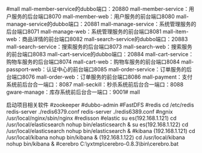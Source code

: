 #mall
mall-member-service的dubbo端口：20880
mall-member-service：用户服务的后台端口8070
mall-member-web：用户服务的前台端口8080
mall-manage-service的dubbo端口：20881
mall-manage-service：系统管理服务的后台端口8071
mall-manage-web：系统管理服务的前台端口8081
mall-item-web：商品详情的前台端口8082
mall-search-service的dubbo端口：20883
mall-search-service：搜索服务的后台端口8073
mall-search-web：搜索服务的前台端口8083
mall-cart-service的dubbo端口：20884
mall-cart-service：购物车服务的后台端口8074
mall-cart-web：购物车服务的前台端口8084
mall-passport-web：认证中心的前台端口8085
mall-order-service：订单服务的后台端口8076
mall-order-web：订单服务的前台端口8086
mall-payment：支付系统前后台合一端口：8087
mall-seckill：秒杀系统前后台合一端口：8088
gware-manage：库存系统前后台合一端口：9001# mall

启动项目相关软件
#zookeeper
#dubbo-admin
#FastDFS
#redis
cd /etc/redis
redis-server ./redis6379.conf
redis-server ./redis6389.conf
#ngnix
/usr/local/nginx/sbin/nginx
#redisson
#elastic
su es(192.168.1.121)
cd /usr/local/elasticsearch
nohup bin/elasticsearch &
su es(192.168.1.122)
cd /usr/local/elasticsearch
nohup bin/elasticsearch &
#kibana
(192.168.1.121)
cd /usr/local/kibana
nohup bin/kibana &
(192.168.1.122)
cd /usr/local/kibana
nohup bin/kibana &
#cerebro
C:\yxtmp\cerebro-0.8.3\bin\cerebro.bat